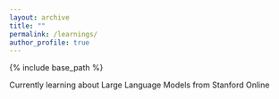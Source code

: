 ```yaml
---
layout: archive
title: ""
permalink: /learnings/
author_profile: true
---
```


{% include base_path %}

Currently learning about Large Language Models from Stanford Online 
